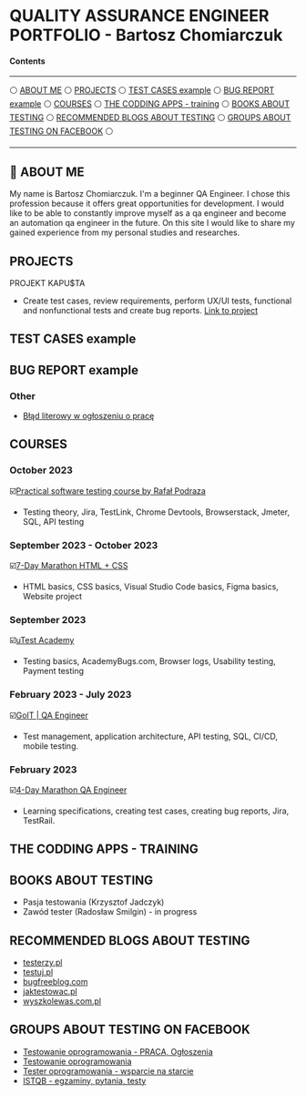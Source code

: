 # QUALITY ASSURANCE ENGINEER PORTFOLIO - Bartosz Chomiarczuk

#### Contents

-----

:white_circle: [ABOUT ME](#aboutme) :white_circle: [PROJECTS](#projects) :white_circle: [TEST CASES example](#testcases) :white_circle: [BUG REPORT example](#bugreport) :white_circle: [COURSES](#courses) :white_circle: [THE CODDING APPS - training](#apps) :white_circle: [BOOKS ABOUT TESTING](#books) :white_circle: [RECOMMENDED BLOGS ABOUT TESTING](#blogs) :white_circle: [GROUPS ABOUT TESTING ON FACEBOOK](#face) :white_circle:

-----

## <a name="aboutme">:mag_right: ABOUT ME</a>

My name is Bartosz Chomiarczuk. I'm a beginner QA Engineer. I chose this profession because it offers great opportunities for development. I would like to be able to constantly improve myself as a qa engineer and become an automation qa engineer in the future. On this site I would like to share my gained experience from my personal studies and researches.

## <a name="projects">PROJECTS</a>

PROJEKT KAPU$TA
* Create test cases, review requirements, perform UX/UI tests, functional and nonfunctional tests and create bug reports.
[Link to project](https://docs.google.com/document/d/1tgPsKs_XsN8fCc3qcjjVQEU1Y7fZTpDDOVM8Pz4o55c/edit?usp=sharing)

## <a name="testcases">TEST CASES example</a>

## <a name="bugreport">BUG REPORT example</a>

### Other

* [Błąd literowy w ogłoszeniu o pracę](https://drive.google.com/file/d/1fPZZ5LH8XdIBj8kds8Hc7vz9zZbQ9kiJ/view?usp=sharing)

## <a name="courses">COURSES</a>

### October 2023

☑️<a href="https://www.udemy.com/certificate/UC-1cad2755-d10a-47c1-90f8-7222de173afa/"  target="_blank">Practical software testing course by Rafał Podraza</a>
* Testing theory, Jira, TestLink, Chrome Devtools, Browserstack, Jmeter, SQL, API testing

### September 2023 - October 2023

☑️<a href="https://m.goit.global/pl/"  target="_blank">7-Day Marathon HTML + CSS<a/>
* HTML basics, CSS basics, Visual Studio Code basics, Figma basics, Website project 

### September 2023

☑️<a href="https://www.utest.com/academy"  target="_blank">uTest Academy</a>
* Testing basics, AcademyBugs.com, Browser logs, Usability testing, Payment testing

### February 2023 - July 2023

☑️<a href="https://goit.global/pl/courses/qa/"  target="_blank">GoIT | QA Engineer</a>
* Test management, application architecture, API testing, SQL, CI/CD, mobile testing.

### February 2023

☑️<a href="https://qa.m.goit.global/pl/"  target="_blank">4-Day Marathon QA Engineer<a/>
* Learning specifications, creating test cases, creating bug reports, Jira, TestRail.

## <a name="apps">THE CODDING APPS - TRAINING</a>

## <a name="books">BOOKS ABOUT TESTING</a>

* Pasja testowania (Krzysztof Jadczyk)
* Zawód tester (Radosław Smilgin) - in progress
 
## <a name="blogs">RECOMMENDED BLOGS ABOUT TESTING</a>

* [testerzy.pl](https://testerzy.pl/)
* [testuj.pl](https://testuj.pl/)
* [bugfreeblog.com](https://bugfreeblog.com/)
* [jaktestowac.pl](https://jaktestowac.pl/)
* [wyszkolewas.com.pl](https://www.wyszkolewas.com.pl/)

## <a name="face">GROUPS ABOUT TESTING ON FACEBOOK</a>

* [Testowanie oprogramowania - PRACA, Ogłoszenia](https://www.facebook.com/groups/testowanieoprogramowaniapraca)
* [Testowanie oprogramowania](https://www.facebook.com/groups/TestowanieOprogramowania)
* [Tester oprogramowania - wsparcie na starcie](https://www.facebook.com/groups/testeroprogramowania)
* [ISTQB - egzaminy, pytania, testy](https://www.facebook.com/groups/194288250951242)
